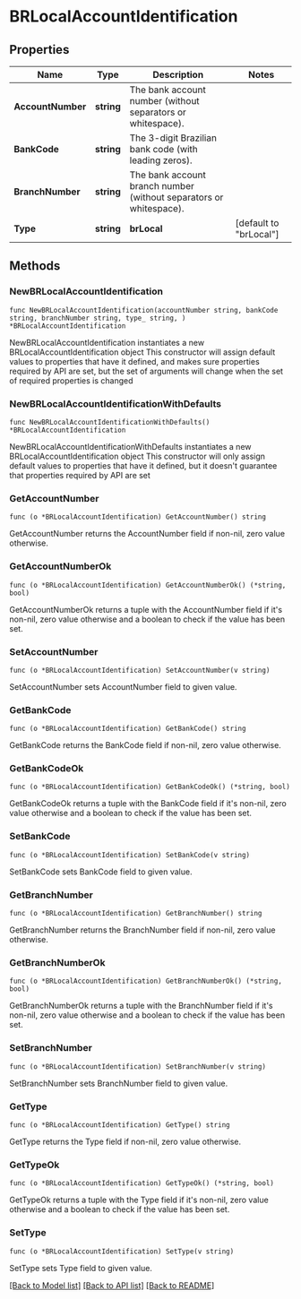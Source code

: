 # BRLocalAccountIdentification

## Properties

Name | Type | Description | Notes
------------ | ------------- | ------------- | -------------
**AccountNumber** | **string** | The bank account number (without separators or whitespace). | 
**BankCode** | **string** | The 3-digit Brazilian bank code (with leading zeros). | 
**BranchNumber** | **string** | The bank account branch number (without separators or whitespace). | 
**Type** | **string** | **brLocal** | [default to "brLocal"]

## Methods

### NewBRLocalAccountIdentification

`func NewBRLocalAccountIdentification(accountNumber string, bankCode string, branchNumber string, type_ string, ) *BRLocalAccountIdentification`

NewBRLocalAccountIdentification instantiates a new BRLocalAccountIdentification object
This constructor will assign default values to properties that have it defined,
and makes sure properties required by API are set, but the set of arguments
will change when the set of required properties is changed

### NewBRLocalAccountIdentificationWithDefaults

`func NewBRLocalAccountIdentificationWithDefaults() *BRLocalAccountIdentification`

NewBRLocalAccountIdentificationWithDefaults instantiates a new BRLocalAccountIdentification object
This constructor will only assign default values to properties that have it defined,
but it doesn't guarantee that properties required by API are set

### GetAccountNumber

`func (o *BRLocalAccountIdentification) GetAccountNumber() string`

GetAccountNumber returns the AccountNumber field if non-nil, zero value otherwise.

### GetAccountNumberOk

`func (o *BRLocalAccountIdentification) GetAccountNumberOk() (*string, bool)`

GetAccountNumberOk returns a tuple with the AccountNumber field if it's non-nil, zero value otherwise
and a boolean to check if the value has been set.

### SetAccountNumber

`func (o *BRLocalAccountIdentification) SetAccountNumber(v string)`

SetAccountNumber sets AccountNumber field to given value.


### GetBankCode

`func (o *BRLocalAccountIdentification) GetBankCode() string`

GetBankCode returns the BankCode field if non-nil, zero value otherwise.

### GetBankCodeOk

`func (o *BRLocalAccountIdentification) GetBankCodeOk() (*string, bool)`

GetBankCodeOk returns a tuple with the BankCode field if it's non-nil, zero value otherwise
and a boolean to check if the value has been set.

### SetBankCode

`func (o *BRLocalAccountIdentification) SetBankCode(v string)`

SetBankCode sets BankCode field to given value.


### GetBranchNumber

`func (o *BRLocalAccountIdentification) GetBranchNumber() string`

GetBranchNumber returns the BranchNumber field if non-nil, zero value otherwise.

### GetBranchNumberOk

`func (o *BRLocalAccountIdentification) GetBranchNumberOk() (*string, bool)`

GetBranchNumberOk returns a tuple with the BranchNumber field if it's non-nil, zero value otherwise
and a boolean to check if the value has been set.

### SetBranchNumber

`func (o *BRLocalAccountIdentification) SetBranchNumber(v string)`

SetBranchNumber sets BranchNumber field to given value.


### GetType

`func (o *BRLocalAccountIdentification) GetType() string`

GetType returns the Type field if non-nil, zero value otherwise.

### GetTypeOk

`func (o *BRLocalAccountIdentification) GetTypeOk() (*string, bool)`

GetTypeOk returns a tuple with the Type field if it's non-nil, zero value otherwise
and a boolean to check if the value has been set.

### SetType

`func (o *BRLocalAccountIdentification) SetType(v string)`

SetType sets Type field to given value.



[[Back to Model list]](../README.md#documentation-for-models) [[Back to API list]](../README.md#documentation-for-api-endpoints) [[Back to README]](../README.md)


